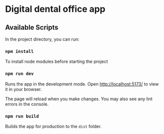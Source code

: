 # Digital dental office app

## Available Scripts

In the project directory, you can run:

### `npm install`

To install node modules before starting the project

### `npm run dev`

Runs the app in the development mode. Open [http://localhost:5173/](http://localhost:5173/) to view it in your browser.

The page will reload when you make changes. You may also see any lint errors in the console.

### `npm run build`

Builds the app for production to the `dist` folder.
